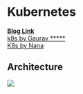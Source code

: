 # Kubernetes
**[Blog Link](https://phoenixnap.com/kb/what-is-kubernetes)** <br>
[k8s by Gaurav *****](https://www.youtube.com/watch?v=xi4VLYrwFgg&list=PL6XT0grm_TfhFKUv_KI_DTVr0TCincl1r)<br>
[K8s by Nana](https://www.youtube.com/watch?v=X48VuDVv0do)
## Architecture
![](https://techdozo.dev/wp-content/uploads/2021/07/K8-Architecture.png)


